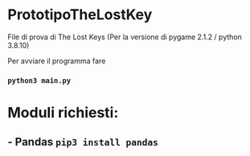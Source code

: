 # PrototipoTheLostKey
File di prova di The Lost Keys
(Per la versione di pygame 2.1.2 / python 3.8.10)

Per avviare il programma fare
### `python3 main.py`

# Moduli richiesti:
## - Pandas `pip3 install pandas`
